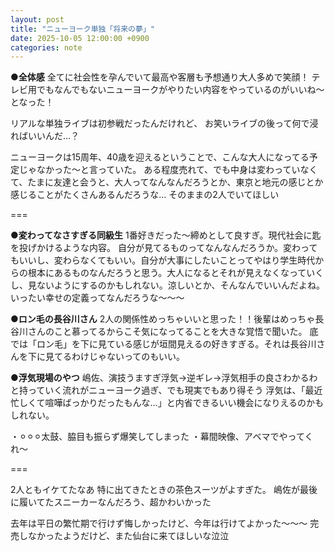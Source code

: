 ```yaml
---
layout: post
title: "ニューヨーク単独「将来の夢」"
date: 2025-10-05 12:00:00 +0900
categories: note
---
```

**●全体感**
全てに社会性を孕んでいて最高や客層も予想通り大人多めで笑顔！ 
テレビ用でもなんでもないニューヨークがやりたい内容をやっているのがいいね〜となった！

リアルな単独ライブは初参戦だったんだけれど、
お笑いライブの後って何で浸ればいいんだ…？

ニューヨークは15周年、40歳を迎えるということで、こんな大人になってる予定じゃなかった〜と言っていた。
ある程度売れて、でも中身は変わっていなくて、たまに友達と会うと、大人ってなんなんだろうとか、東京と地元の感じとか感じることがたくさんあるんだろうな… 
そのままの2人でいてほしい

===  
  
**●変わってなさすぎる同級生**
1番好きだった〜締めとして良すぎ。現代社会に匙を投げかけるような内容。
自分が見てるものってなんなんだろうか。変わってもいいし、変わらなくてもいい。自分が大事にしたいことってやはり学生時代からの根本にあるものなんだろうと思う。大人になるとそれが見えなくなっていくし、見ないようにするのかもしれない。涼しいとか、そんなんでいいんだよね。いったい幸せの定義ってなんだろうな〜〜〜
 
**●ロン毛の長谷川さん**
2人の関係性めっちゃいいと思った！！後輩はめっちゃ長谷川さんのこと慕ってるからこそ気になってることを大きな覚悟で聞いた。
底では「ロン毛」を下に見ている感じが垣間見えるの好きすぎる。それは長谷川さんを下に見てるわけじゃないってのもいい。

**●浮気現場のやつ**
嶋佐、演技うますぎ浮気→逆ギレ→浮気相手の良さわかるわと持っていく流れがニューヨーク過ぎ、でも現実でもあり得そう
浮気は、「最近忙しくて喧嘩ばっかりだったもんな…」と内省できるいい機会になりえるのかもしれない。

・⚪︎⚪︎⚪︎太鼓、脇目も振らず爆笑してしまった
・幕間映像、アベマでやってくれ〜

=== 

2人ともイケてたなあ
特に出てきたときの茶色スーツがよすぎた。
嶋佐が最後に履いてたスニーカーなんだろう、超かわいかった

去年は平日の繁忙期で行けず悔しかったけど、今年は行けてよかった～～～
完売しなかったようだけど、また仙台に来てほしいな泣泣
